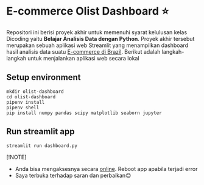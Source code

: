 # E-commerce Olist Dashboard :star:
Repositori ini berisi proyek akhir untuk memenuhi syarat kelulusan kelas Dicoding yaitu **Belajar Analisis Data dengan Python**. Proyek akhir tersebut merupakan sebuah aplikasi web Streamlit yang menampilkan dashboard hasil analisis data suatu [E-commerce di Brazil](https://www.kaggle.com/datasets/olistbr/brazilian-ecommerce). Berikut adalah langkah-langkah untuk menjalankan aplikasi web secara lokal

## Setup environment
```
mkdir olist-dashboard
cd olist-dashboard
pipenv install
pipenv shell
pip install numpy pandas scipy matplotlib seaborn jupyter
```
## Run streamlit app
```
streamlit run dashboard.py
```
[!NOTE]
- Anda bisa mengaksesnya secara [online](https://dashboardpy-l65otgkeuhhfaxwiu8yc2l.streamlit.app/). Reboot app apabila terjadi error
- Saya terbuka terhadap saran dan perbaikan😊
